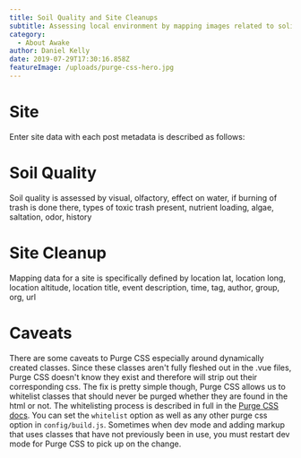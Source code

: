 ```yaml
---
title: Soil Quality and Site Cleanups
subtitle: Assessing local environment by mapping images related to solid waste, air and water pollution
category:
  - About Awake
author: Daniel Kelly
date: 2019-07-29T17:30:16.858Z
featureImage: /uploads/purge-css-hero.jpg
---
```


# Site 

Enter site data with each post metadata is described as follows: 

# Soil Quality

Soil quality is assessed by visual, olfactory, effect on water, if burning of trash is done there, types of toxic trash present, nutrient loading, algae, saltation, odor, history

#  Site Cleanup

Mapping data for a site is specifically defined by location lat, location long, location altitude, location title, event description, time, tag, author, group, org, url 






# Caveats

There are some caveats to Purge CSS especially around dynamically created classes. Since these classes aren't fully fleshed out in the .vue files, Purge CSS doesn't know they exist and therefore will strip out their  corresponding css. The fix is pretty simple though, Purge CSS allows us to whitelist classes that should never be purged whether they are found in the html or not. The whitelisting process is described in full in the [Purge CSS docs](https://www.purgecss.com/whitelisting). You can set the `whitelist` option as well as any other purge css option in `config/build.js`.
Sometimes when dev mode and adding markup that uses classes that have not previously been in use, you must restart dev mode for Purge CSS to pick up on the change. 
